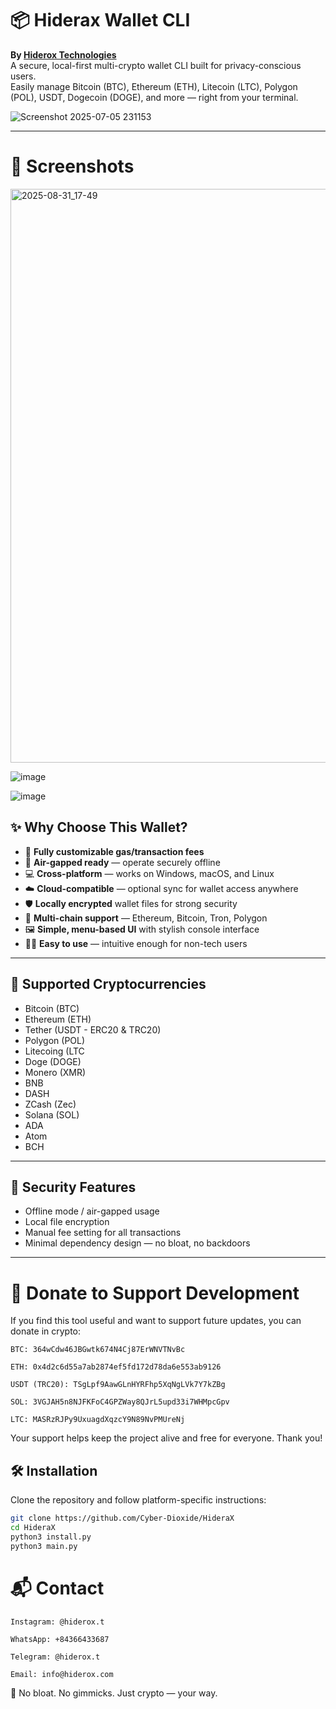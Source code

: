 # 📦 Hiderax Wallet CLI
**By [Hiderox Technologies](https://www.hiderox.com)**  
A secure, local-first multi-crypto wallet CLI built for privacy-conscious users.  
Easily manage Bitcoin (BTC), Ethereum (ETH), Litecoin (LTC), Polygon (POL), USDT, Dogecoin (DOGE), and more — right from your terminal.


![Screenshot 2025-07-05 231153](https://github.com/user-attachments/assets/d2fc27bf-cc27-4161-a0ce-a8f989130f53)


---
# 📸 Screenshots

<img width="1469" height="918" alt="2025-08-31_17-49" src="https://github.com/user-attachments/assets/4b37b96d-a229-41f6-8f3e-a29b887b66fa" />


![image](https://github.com/user-attachments/assets/54a486c0-537f-4b1e-819e-353425aba285)

![image](https://github.com/user-attachments/assets/dd7155ac-8191-48a8-a6db-848e2ada5012)


## ✨ Why Choose This Wallet?

- 🔧 **Fully customizable gas/transaction fees**
- 📴 **Air-gapped ready** — operate securely offline
- 💻 **Cross-platform** — works on Windows, macOS, and Linux
- ☁️ **Cloud-compatible** — optional sync for wallet access anywhere
- 🛡 **Locally encrypted** wallet files for strong security
- 🔄 **Multi-chain support** — Ethereum, Bitcoin, Tron, Polygon
- 🖼 **Simple, menu-based UI** with stylish console interface
- 👨‍💻 **Easy to use** — intuitive enough for non-tech users

---

## 🔧 Supported Cryptocurrencies

- Bitcoin (BTC)
- Ethereum (ETH)
- Tether (USDT - ERC20 & TRC20)
- Polygon (POL)
- Litecoing (LTC
- Doge (DOGE)
- Monero (XMR)
- BNB 
- DASH
- ZCash (Zec)
- Solana (SOL)
- ADA
- Atom
- BCH
---

## 🔐 Security Features

- Offline mode / air-gapped usage
- Local file encryption
- Manual fee setting for all transactions
- Minimal dependency design — no bloat, no backdoors

---

# 🙌 Donate to Support Development

If you find this tool useful and want to support future updates, you can donate in crypto:

    BTC: 364wCdw46JBGwtk674N4Cj87ErWNVTNvBc

    ETH: 0x4d2c6d55a7ab2874ef5fd172d78da6e553ab9126

    USDT (TRC20): TSgLpf9AawGLnHYRFhp5XqNgLVk7Y7kZBg

    SOL: 3VGJAH5n8NJFKFoC4GPZWay8QJrL5upd33i7WHMpcGpv

    LTC: MASRzRJPy9UxuagdXqzcY9N89NvPMUreNj

Your support helps keep the project alive and free for everyone. Thank you!

## 🛠 Installation

Clone the repository and follow platform-specific instructions:

```bash
git clone https://github.com/Cyber-Dioxide/HideraX
cd HideraX
python3 install.py
python3 main.py
``` 

# 📬 Contact

    Instagram: @hiderox.t

    WhatsApp: +84366433687

    Telegram: @hiderox.t

    Email: info@hiderox.com

🚫 No bloat. No gimmicks. Just crypto — your way.
